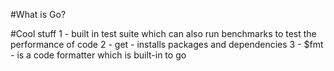 #What is Go? 


#Cool stuff
1 - built in test suite which can also run benchmarks to test the performance of code
2 - get - installs packages and dependencies
3 - $fmt - is a code formatter which is built-in to go
